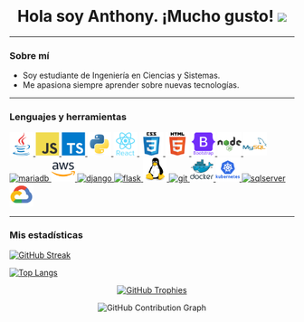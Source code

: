 <div id="badges" align="center">
  <img decoding="async" src="https://visitor-badge-reloaded.herokuapp.com/badge?page_id=anthony-97.anthony-97&color=00cf00" alt=""/>
</div>

<h1 align="center">
  Hola soy Anthony. ¡Mucho gusto!
  <img decoding="async" src="https://media.giphy.com/media/hvRJCLFzcasrR4ia7z/giphy.gif" width="30px"/>
</h1>

---

<div id="header" align="left">

<h3>Sobre mí</h3>
<ul>
  <li>Soy estudiante de Ingeniería en Ciencias y Sistemas.</li>
  <li>Me apasiona siempre aprender sobre nuevas tecnologías.</li>
</ul>

---

<h3>Lenguajes y herramientas</h3>

<p>
  <a target="_blank" href="https://raw.githubusercontent.com/devicons/devicon/master/icons/java/java-original.svg">
    <img src="https://raw.githubusercontent.com/devicons/devicon/master/icons/java/java-original.svg" alt="java" width="42" height="42" />
  </a>
  <a target="_blank" href="https://raw.githubusercontent.com/devicons/devicon/master/icons/javascript/javascript-original.svg">
    <img src="https://raw.githubusercontent.com/devicons/devicon/master/icons/javascript/javascript-original.svg" alt="javascript" width="42" height="42" />
  </a>
  <a target="_blank" href="https://raw.githubusercontent.com/devicons/devicon/master/icons/typescript/typescript-original.svg">
    <img src="https://raw.githubusercontent.com/devicons/devicon/master/icons/typescript/typescript-original.svg" alt="typescript" width="42" height="42" />
  </a>
  <a target="_blank" href="https://raw.githubusercontent.com/devicons/devicon/master/icons/python/python-original.svg">
    <img src="https://raw.githubusercontent.com/devicons/devicon/master/icons/python/python-original.svg" alt="python" width="42" height="42" />
  </a>
  <a target="_blank" href="https://raw.githubusercontent.com/devicons/devicon/master/icons/react/react-original-wordmark.svg">
    <img src="https://raw.githubusercontent.com/devicons/devicon/master/icons/react/react-original-wordmark.svg" alt="react" width="42" height="42" />
  </a>
  <a target="_blank" href="https://raw.githubusercontent.com/devicons/devicon/master/icons/css3/css3-original-wordmark.svg">
    <img src="https://raw.githubusercontent.com/devicons/devicon/master/icons/css3/css3-original-wordmark.svg" alt="css3" width="42" height="42" />
  </a>
  <a target="_blank" href="https://raw.githubusercontent.com/devicons/devicon/master/icons/html5/html5-original-wordmark.svg">
    <img src="https://raw.githubusercontent.com/devicons/devicon/master/icons/html5/html5-original-wordmark.svg" alt="html5" width="42" height="42" />
  </a>
  <a target="_blank" href="https://raw.githubusercontent.com/devicons/devicon/master/icons/bootstrap/bootstrap-plain-wordmark.svg">
    <img src="https://raw.githubusercontent.com/devicons/devicon/master/icons/bootstrap/bootstrap-plain-wordmark.svg" alt="bootstrap" width="42" height="42" />
  </a>
  <a target="_blank" href="https://raw.githubusercontent.com/devicons/devicon/master/icons/nodejs/nodejs-original-wordmark.svg">
    <img src="https://raw.githubusercontent.com/devicons/devicon/master/icons/nodejs/nodejs-original-wordmark.svg" alt="nodejs" width="42" height="42" />
  </a>
  <a target="_blank" href="https://raw.githubusercontent.com/devicons/devicon/master/icons/mysql/mysql-original-wordmark.svg">
    <img src="https://raw.githubusercontent.com/devicons/devicon/master/icons/mysql/mysql-original-wordmark.svg" alt="mysql" width="42" height="42" />
  </a>
  <a target="_blank" href="https://www.vectorlogo.zone/logos/mariadb/mariadb-icon.svg">
    <img src="https://www.vectorlogo.zone/logos/mariadb/mariadb-icon.svg" alt="mariadb" width="42" height="42" />
  </a>
  <a target="_blank" href="https://raw.githubusercontent.com/devicons/devicon/master/icons/amazonwebservices/amazonwebservices-original-wordmark.svg">
    <img src="https://raw.githubusercontent.com/devicons/devicon/master/icons/amazonwebservices/amazonwebservices-original-wordmark.svg" alt="aws" width="42" height="42" />
  </a>
  <a target="_blank" href="https://cdn.worldvectorlogo.com/logos/django.svg">
    <img src="https://cdn.worldvectorlogo.com/logos/django.svg" alt="django" width="42" height="42" />
  </a>
  <a target="_blank" href="https://cdn.jsdelivr.net/gh/devicons/devicon/icons/flask/flask-original.svg">
    <img src="https://cdn.jsdelivr.net/gh/devicons/devicon/icons/flask/flask-original.svg" alt="flask" width="42" height="42" />
  </a>
  <a target="_blank" href="https://raw.githubusercontent.com/devicons/devicon/master/icons/linux/linux-original.svg">
    <img src="https://raw.githubusercontent.com/devicons/devicon/master/icons/linux/linux-original.svg" alt="linux" width="42" height="42" />
  </a>
  <a target="_blank" href="https://www.vectorlogo.zone/logos/git-scm/git-scm-icon.svg">
    <img src="https://www.vectorlogo.zone/logos/git-scm/git-scm-icon.svg" alt="git" width="42" height="42" />
  </a>
  <a target="_blank" href="https://raw.githubusercontent.com/devicons/devicon/master/icons/docker/docker-original-wordmark.svg">
    <img src="https://raw.githubusercontent.com/devicons/devicon/master/icons/docker/docker-original-wordmark.svg" alt="docker" width="42" height="42" />
  </a>
  <a target="_blank" href="https://raw.githubusercontent.com/devicons/devicon/master/icons/kubernetes/kubernetes-plain-wordmark.svg">
    <img src="https://raw.githubusercontent.com/devicons/devicon/master/icons/kubernetes/kubernetes-plain-wordmark.svg" alt="kubernetes" width="42" height="42" />
  </a>
  <a target="_blank" href="https://www.svgrepo.com/show/303229/microsoft-sql-server-logo.svg">
    <img src="https://www.svgrepo.com/show/303229/microsoft-sql-server-logo.svg" alt="sqlserver" width="42" height="42" />
  </a>
  <a target="_blank" href="https://raw.githubusercontent.com/devicons/devicon/master/icons/googlecloud/googlecloud-original.svg">
    <img src="https://raw.githubusercontent.com/devicons/devicon/master/icons/googlecloud/googlecloud-original.svg" alt="gcp" width="42" height="42" />
  </a>
</p>

---

<h3>Mis estadísticas</h3>

<!--GitHub Streak -->
<p>
  <a href="http://github-readme-streak-stats.herokuapp.com?user=anthony-97&theme=dark&background=000000">
    <img src="http://github-readme-streak-stats.herokuapp.com?user=anthony-97&theme=dark&background=000000" alt="GitHub Streak" />
  </a>
</p>

<!--Lenguajes más usados -->
<p>
  <a href="https://github.com/anuraghazra/github-readme-stats">
    <img src="https://github-readme-stats.vercel.app/api/top-langs/?username=anthony-97&layout=compact&theme=vision-friendly-dark" alt="Top Langs" />
  </a>
</p>

<!--GitHub Trophies-->
<p align="center">
  <a href="https://github.com/ryo-ma/github-profile-trophy">
    <img src="https://github-profile-trophy.vercel.app/?username=anthony-97&theme=onedark&row=1&margin-w=15&no-frame=true" alt="GitHub Trophies" />
  </a>
</p>

<!--Contribution Graph -->
<p align="center">
  <img src="https://github-readme-activity-graph.cyclic.app/graph?username=anthony-97&theme=github-compact&hide_border=true" alt="GitHub Contribution Graph"/>
</p>